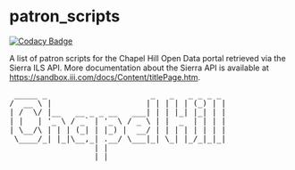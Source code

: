 # patron_scripts

[![Codacy Badge](https://api.codacy.com/project/badge/Grade/5e652de55fe24199ba67b90bddee2687)](https://app.codacy.com/app/TownofChapelHill/patron-scripts?utm_source=github.com&utm_medium=referral&utm_content=townofchapelhill/patron-scripts&utm_campaign=Badge_Grade_Dashboard)

A list of patron scripts for the Chapel Hill Open Data portal retrieved via the Sierra ILS API. More documentation about the Sierra API is available at https://sandbox.iii.com/docs/Content/titlePage.htm.

<pre>
 _____ _                      _   _   _ _ _ _ 
/  __ \ |                    | | | | | (_) | |
| /  \/ |__   __ _ _ __   ___| | | |_| |_| | |
| |   | '_ \ / _` | '_ \ / _ \ | |  _  | | | |
| \__/\ | | | (_| | |_) |  __/ | | | | | | | |
 \____/_| |_|\__,_| .__/ \___|_| \_| |_/_|_|_|
                  | |                         
                  |_|       
</pre>  
